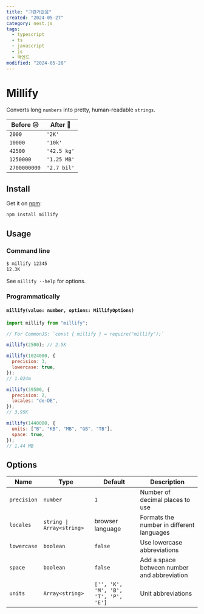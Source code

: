 ```yaml
---
title: "그런거없음"
created: "2024-05-27"
category: nest.js
tags:
  - typescript
  - ts
  - javascript
  - js
  - 백엔드
modified: "2024-05-28"
---
```


# Millify

Converts long `numbers` into pretty, human-readable `strings`.

| Before :unamused: | After :tada: |
| ----------------- | ------------ |
| `2000`            | `'2K'`       |
| `10000`           | `'10k'`      |
| `42500`           | `'42.5 kg'`  |
| `1250000`         | `'1.25 MB'`  |
| `2700000000`      | `'2.7 bil'`  |

## Install

Get it on [npm](https://www.npmjs.com/package/millify):

```bash
npm install millify
```

## Usage

### Command line

```bash
$ millify 12345
12.3K
```

See `millify --help` for options.

### Programmatically

#### `millify(value: number, options: MillifyOptions)`

```js
import millify from "millify";

// For CommonJS: `const { millify } = require("millify");`

millify(2500); // 2.5K

millify(1024000, {
  precision: 3,
  lowercase: true,
});
// 1.024m

millify(39500, {
  precision: 2,
  locales: "de-DE",
});
// 3,95K

millify(1440000, {
  units: ["B", "KB", "MB", "GB", "TB"],
  space: true,
});
// 1.44 MB
```

## Options

| Name        | Type                      | Default                              | Description                                 |
| ----------- | ------------------------- | ------------------------------------ | ------------------------------------------- |
| `precision` | `number`                  | `1`                                  | Number of decimal places to use             |
| `locales`   | `string \| Array<string>` | browser language                     | Formats the number in different languages   |
| `lowercase` | `boolean`                 | `false`                              | Use lowercase abbreviations                 |
| `space`     | `boolean`                 | `false`                              | Add a space between number and abbreviation |
| `units`     | `Array<string>`           | `['', 'K', 'M', 'B', 'T', 'P', 'E']` | Unit abbreviations                          |
